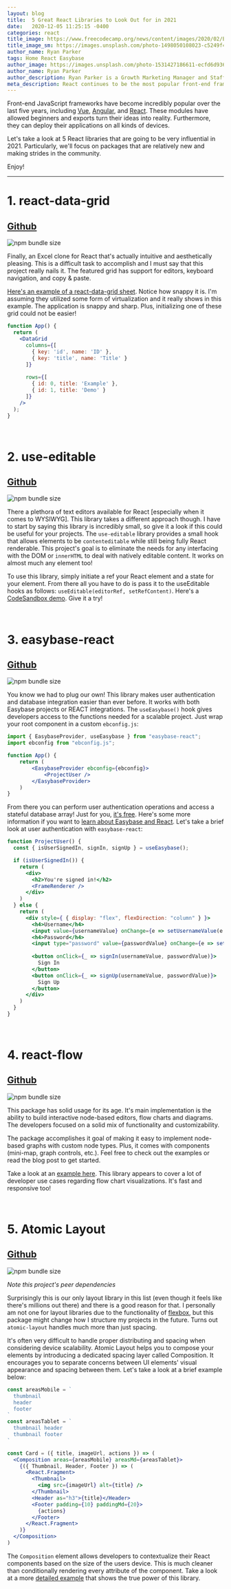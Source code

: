 ```yaml
---
layout: blog
title:  5 Great React Libraries to Look Out for in 2021
date:   2020-12-05 11:25:15 -0400
categories: react
title_image: https://www.freecodecamp.org/news/content/images/2020/02/Ekran-Resmi-2019-11-18-18.08.13.png
title_image_sm: https://images.unsplash.com/photo-1498050108023-c5249f4df085?ixid=MXwxMjA3fDB8MHxwaG90by1wYWdlfHx8fGVufDB8fHw%3D&ixlib=rb-1.2.1&auto=format&fit=crop&w=90&q=80
author_name: Ryan Parker
tags: Home React Easybase
author_image: https://images.unsplash.com/photo-1531427186611-ecfd6d936c79?ixlib=rb-1.2.1&q=80&fm=jpg&cs=tinysrgb&w=193&h=193&fit=crop&crop=focalpoint&fp-x=0.51&fp-y=.375&fp-z=1.75
author_name: Ryan Parker
author_description: Ryan Parker is a Growth Marketing Manager and Staff Writer for Easybase. He has previously written and contributed to various tech-related publications.
meta_description: React continues to be the most popular front-end framework, and for good reason. Let's take a look at 5 libraries that may just be the next big thing in 2021!
---
```


Front-end JavaScript frameworks have become incredibly popular over the last five years, including [Vue](https://vuejs.org/), [Angular](https://angular.io/), and [React](https://reactjs.org/). These modules have allowed beginners and exports turn their ideas into reality. Furthermore, they can deploy their applications on all kinds of devices.

Let's take a look at 5 React libraries that are going to be very influential in 2021. Particularly, we'll focus on packages that are relatively new and making strides in the community.

Enjoy!

<hr />

# 1. **react-data-grid**

## [Github](https://github.com/adazzle/react-data-grid)
![npm bundle size](https://img.shields.io/bundlephobia/min/react-data-grid?style=social)

Finally, an Excel clone for React that's actually intuitive and aesthetically pleasing. This is a difficult task to accomplish and I must say that this project really nails it. The featured grid has support for editors, keyboard navigation, and copy & paste.

[Here's an example of a react-data-grid sheet](https://adazzle.github.io/react-data-grid/canary/iframe.html?id=demos--common-features&viewMode=story). Notice how snappy it is. I'm assuming they utilized some form of virtualization and it really shows in this example. The application is snappy and sharp. Plus, initializing one of these grid could not be easier!

```jsx
function App() {
  return (
    <DataGrid
      columns={[
        { key: 'id', name: 'ID' },
        { key: 'title', name: 'Title' }
      ]}
      
      rows={[
        { id: 0, title: 'Example' },
        { id: 1, title: 'Demo' }
      ]}
    />
  );
}
```

<br />

# 2. **use-editable**

## [Github](https://github.com/kitten/use-editable)
![npm bundle size](https://img.shields.io/bundlephobia/min/use-editable?style=social)

There a plethora of text editors available for React [especially when it comes to WYSIWYG]. This library takes a different approach though. I have to start by saying this library is incredibly small, so give it a look if this could be useful for your projects. The `use-editable` library provides a small hook that allows elements to be `contenteditable` while still being fully React renderable. This project's goal is to eliminate the needs for any interfacing with the DOM or `innerHTML` to deal with natively editable content. It works on almost much any element too!

To use this library, simply initiate a ref your React element and a state for your element. From there all you have to do is pass it to the useEditable hooks as follows: `useEditable(editorRef, setRefContent)`. Here's a [CodeSandbox demo](https://codesandbox.io/s/use-editable-0l9kc). Give it a try!

<br />

# 3. **easybase-react**

## [Github](https://github.com/easybase/easybase-react)
![npm bundle size](https://img.shields.io/bundlephobia/min/easybase-react?style=social)

You know we had to plug our own! This library makes user authentication and database integration easier than ever before. It works with both Easybase projects or REACT integrations. The `useEasybase()` hook gives developers access to the functions needed for a scalable project. Just wrap your root component in a custom `ebconfig.js`:

```jsx
import { EasybaseProvider, useEasybase } from "easybase-react";   
import ebconfig from "ebconfig.js";    

function App() {
    return (
        <EasybaseProvider ebconfig={ebconfig}>
            <ProjectUser />
        </EasybaseProvider>
    )
}
```

From there you can perform user authentication operations and access a stateful database array! Just for you, [it's free](https://app.easybase.io). Here's some more information if you want to [learn about Easybase and React](https://easybase.io/react/2020/09/20/The-Best-Way-To-Add-A-Database-To-Your-React-React-Native-Apps/). Let's take a brief look at user authentication with `easybase-react`:

```jsx
function ProjectUser() {
  const { isUserSignedIn, signIn, signUp } = useEasybase();

  if (isUserSignedIn()) {
    return (
      <div>
        <h2>You're signed in!</h2>
        <FrameRenderer />
      </div>
    )
  } else {
    return (
      <div style={ { display: "flex", flexDirection: "column" } }>
        <h4>Username</h4>
        <input value={usernameValue} onChange={e => setUsernameValue(e.target.value)} />
        <h4>Password</h4>
        <input type="password" value={passwordValue} onChange={e => setPasswordValue(e.target.value)} />
        
        <button onClick={_ => signIn(usernameValue, passwordValue)}>
          Sign In
        </button>
        <button onClick={_ => signUp(usernameValue, passwordValue)}>
          Sign Up
        </button>
      </div>
    )
  }
}
```

<br />

# 4. **react-flow**

## [Github](https://github.com/wbkd/react-flow)
![npm bundle size](https://img.shields.io/bundlephobia/min/react-flow?style=social)

This package has solid usage for its age. It's main implementation is the ability to build interactive node-based editors, flow charts and diagrams. The developers focused on a solid mix of functionality and customizability.

The package accomplishes it goal of making it easy to implement node-based graphs with custom node types. Plus, it comes with components (mini-map, graph controls, etc.). Feel free to check out the examples or read the blog post to get started.

Take a look at an [example here](https://reactflow.dev/examples/). This library appears to cover a lot of developer use cases regarding flow chart visualizations. It's fast and responsive too!

<br />

# 5. **Atomic Layout**

## [Github](https://github.com/kettanaito/atomic-layout)
![npm bundle size](https://img.shields.io/bundlephobia/min/atomic-layout?style=social) 

*Note this project's peer dependencies*

Surprisingly this is our only layout library in this list (even though it feels like there's millions out there) and there is a good reason for that. I personally am not one for layout libraries due to the functionality of [flexbox](https://developer.mozilla.org/en-US/docs/Learn/CSS/CSS_layout/Flexbox), but this package might change how I structure my projects in the future. Turns out `atomic-layout` handles much more than just spacing.

It's often very difficult to handle proper distributing and spacing when considering device scalability. Atomic Layout helps you to compose your elements by introducing a dedicated spacing layer called Composition. It encourages you to separate concerns between UI elements' visual appearance and spacing between them. Let's take a look at a brief example below:

```jsx
const areasMobile = `
  thumbnail
  header
  footer
`
const areasTablet = `
  thumbnail header
  thumbnail footer
`

const Card = ({ title, imageUrl, actions }) => (
  <Composition areas={areasMobile} areasMd={areasTablet}>
    {({ Thumbnail, Header, Footer }) => (
      <React.Fragment>
        <Thumbnail>
          <img src={imageUrl} alt={title} />
        </Thumbnail>
        <Header as="h3">{title}</Header>
        <Footer padding={10} paddingMd={20}>
          {actions}
        </Footer>
      </React.Fragment>
    )}
  </Composition>
)
```

The `Composition` element allows developers to contextualize their React components based on the size of the users device. This is much cleaner than conditionally rendering every attribute of the component. Take a look at a more [detailed example](https://codesandbox.io/s/responsive-props-8m14f?file=/src/components/Item.js) that shows the true power of this library.